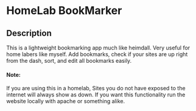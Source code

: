 # **HomeLab BookMarker**
## Description
This is a lightweight bookmarking app much like heimdall. Very useful for home labers like myself. Add bookmarks, check if your sites are up right from the dash, sort, and edit all bookmarks easily.

#### Note:
If you are using this in a homelab, Sites you do not have exposed to the internet will always show as down. If you want this functionality run the website locally with apache or something alike.
